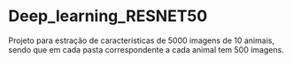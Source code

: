 # Deep_learning_RESNET50 
Projeto para estração de caracteristicas de 5000 imagens de 10 animais, sendo que em cada pasta correspondente a 
cada animal tem 500 imagens.
